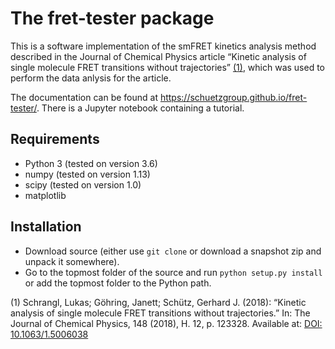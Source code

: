 The fret-tester package
=======================

This is a software implementation of the smFRET kinetics analysis method
described in the Journal of Chemical Physics article “Kinetic analysis of
single molecule FRET transitions without trajectories” [(1)](#Schrangl2018),
which was used to perform the data anlysis for the article.

The documentation can be found at https://schuetzgroup.github.io/fret-tester/.
There is a Jupyter notebook containing a tutorial.


Requirements
------------
- Python 3 (tested on version 3.6)
- numpy (tested on version 1.13)
- scipy (tested on version 1.0)
- matplotlib


Installation
------------
- Download source (either use `git clone` or download a snapshot zip and unpack
  it somewhere).
- Go to the topmost folder of the source and run `python setup.py install`
  or add the topmost folder to the Python path.


<a name="Schrangl2018"></a>(1) Schrangl, Lukas; Göhring, Janett; Schütz,
  Gerhard J. (2018):
  “Kinetic analysis of single molecule FRET transitions without trajectories.”
  In: The Journal of Chemical Physics, 148 (2018), H. 12, p. 123328.
  Available at: [DOI: 10.1063/1.5006038](https://doi.org/10.1063/1.5006038>)
